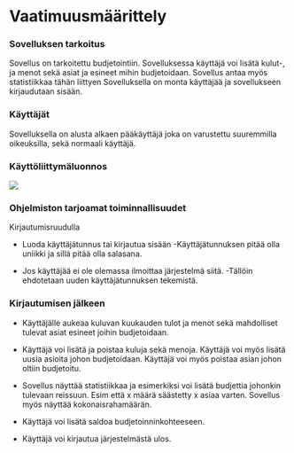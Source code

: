 # Vaatimuusmäärittely

### Sovelluksen tarkoitus

Sovellus on tarkoitettu budjetointiin. Sovelluksessa käyttäjä voi lisätä 
kulut-, ja menot sekä asiat ja esineet mihin budjetoidaan. Sovellus antaa 
myös statistiikkaa tähän liittyen  Sovelluksella on monta käyttäjää ja 
sovellukseen kirjaudutaan sisään. 

### Käyttäjät

Sovelluksella on alusta alkaen pääkäyttäjä joka on varustettu suuremmilla 
oikeuksilla, sekä normaali käyttäjä.

### Käyttöliittymäluonnos

![](/home/haarhaar/ot-harjoitustyo/laskarit/viikko2)

### Ohjelmiston tarjoamat toiminnallisuudet

Kirjautumisruudulla

- Luoda käyttäjätunnus tai kirjautua sisään
	-Käyttäjätunnuksen pitää olla uniikki ja sillä pitää olla salasana.

- Jos käyttäjää ei ole olemassa ilmoittaa järjestelmä siitä.
	-Tällöin ehdotetaan uuden käyttäjätunnuksen tekemistä.

### Kirjautumisen jälkeen

- Käyttäjälle aukeaa kuluvan kuukauden tulot ja menot sekä mahdolliset tulevat asiat esineet joihin
 budjetoidaan.

- Käyttäjä voi lisätä ja poistaa kuluja sekä menoja. Käyttäjä voi myös lisätä uusia
asioita johon budjetoidaan. Käyttäjä voi myös poistaa asian johon oltiin budjetoitu.

- Sovellus näyttää statistiikkaa ja esimerkiksi voi lisätä budjettia johonkin
tulevaan reissuun. Esim että x määrä säästetty x asiaa varten. Sovellus myös näyttää
kokonaisrahamäärän.

- Käyttäjä voi lisätä saldoa budjetoinninkohteeseen.

- Käyttäjä voi kirjautua järjestelmästä ulos.
